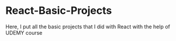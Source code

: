 # React-Basic-Projects
Here, I put all the basic projects that I did with React with the help of UDEMY course
